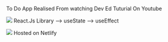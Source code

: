 To Do App Realised From watching Dev Ed Tuturial On Youtube

<img src="https://img.icons8.com/ultraviolet/20/000000/react--v2.png"/> React.Js Library 
--> useState
--> useEffect

<img src="https://img.icons8.com/external-tal-revivo-shadow-tal-revivo/20/000000/external-netlify-a-cloud-computing-company-that-offers-hosting-and-serverless-backend-services-for-static-websites-logo-shadow-tal-revivo.png"/> Hosted on Netlify


